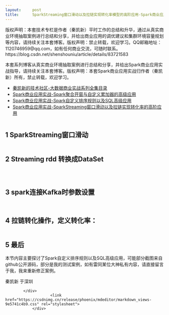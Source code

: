 ```yaml
---
layout:     post
title:      SparkStreaming窗口滑动以及拉链实现转化率模型的高阶应用-Spark商业应用实战
---
```

<div id="article_content" class="article_content clearfix csdn-tracking-statistics" data-pid="blog" data-mod="popu_307" data-dsm="post">
								<div class="article-copyright">
					版权声明：本套技术专栏是作者（秦凯新）平时工作的总结和升华，通过从真实商业环境抽取案例进行总结和分享，并给出商业应用的调优建议和集群环境容量规划等内容，请持续关注本套博客。版权声明：禁止转载，欢迎学习。QQ邮箱地址：1120746959@qq.com，如有任何商业交流，可随时联系。					https://blog.csdn.net/shenshouniu/article/details/83721583				</div>
								            <div id="content_views" class="markdown_views prism-atom-one-dark">
							<!-- flowchart 箭头图标 勿删 -->
							<svg xmlns="http://www.w3.org/2000/svg" style="display: none;"><path stroke-linecap="round" d="M5,0 0,2.5 5,5z" id="raphael-marker-block" style="-webkit-tap-highlight-color: rgba(0, 0, 0, 0);"></path></svg>
							<p>本套系列博客从真实商业环境抽取案例进行总结和分享，并给出Spark商业应用实战指导，请持续关注本套博客。版权声明：本套Spark商业应用实战归作者（秦凯新）所有，禁止转载，欢迎学习。</p>
<ul>
<li><a href="https://juejin.im/post/5bded9d9e51d45053b5c73b4" rel="nofollow">秦凯新的技术社区-大数据商业实战系列全集目录  </a></li>
<li><a href="https://juejin.im/post/5bded7bf518825171425a23d" rel="nofollow">Spark商业应用实战-Spark聚合开窗与自定义累加器的高级应用 </a></li>
<li><a href="https://juejin.im/post/5bdef3dd51882516df02fdc4" rel="nofollow">Spark商业应用实战-Spark自定义排序规则以及SQL高级应用 </a></li>
<li><a href="https://juejin.im/post/5bdefd4a518825170b1013b3" rel="nofollow">Spark商业应用实战-SparkStreaming窗口滑动以及拉链实现转化率的高阶应用 </a></li>
</ul>
<p><img src="https://user-gold-cdn.xitu.io/2018/11/4/166df035d09fc117?w=683&amp;h=268&amp;f=png&amp;s=18898" alt=""></p>
<h2><a id="1_SparkStreaming_9"></a>1 SparkStreaming窗口滑动</h2>
<p><img src="https://user-gold-cdn.xitu.io/2018/11/4/166df10b07bc32a2?w=1090&amp;h=394&amp;f=png&amp;s=143975" alt=""></p>
<h2><a id="2_Streaming_rdd_DataSet_13"></a>2 Streaming rdd 转换成DataSet</h2>
<p><img src="https://user-gold-cdn.xitu.io/2018/11/4/166df11a1a3ed121?w=1003&amp;h=313&amp;f=png&amp;s=115302" alt=""></p>
<p><img src="https://user-gold-cdn.xitu.io/2018/11/4/166df1266b0f498e?w=946&amp;h=541&amp;f=png&amp;s=141737" alt=""></p>
<p><img src="https://user-gold-cdn.xitu.io/2018/11/4/166df12d13ec5561?w=1122&amp;h=507&amp;f=png&amp;s=87854" alt=""></p>
<h2><a id="3_sparkKafka_23"></a>3 spark连接Kafka时参数设置</h2>
<p><img src="https://user-gold-cdn.xitu.io/2018/11/4/166df20412ca96e0?w=899&amp;h=720&amp;f=png&amp;s=159922" alt=""><br>
<img src="https://user-gold-cdn.xitu.io/2018/11/4/166df13ee0b1e4ef?w=894&amp;h=479&amp;f=png&amp;s=335929" alt=""></p>
<p><img src="https://user-gold-cdn.xitu.io/2018/11/4/166df148d926c5d9?w=1236&amp;h=309&amp;f=png&amp;s=191919" alt=""></p>
<h2><a id="4__31"></a>4 拉链转化操作，定义转化率：</h2>
<p><img src="https://user-gold-cdn.xitu.io/2018/11/4/166df162d8f1f717?w=1246&amp;h=393&amp;f=png&amp;s=194896" alt=""></p>
<h2><a id="5__36"></a>5 最后</h2>
<p>本节内容主要探讨了Spark自定义排序规则以及SQL高级应用，可能部分截图来自github公开源码，部分是我的测试案例，如有雷同某位大神私有内容，请直接留言于我，我来重新修正案例。</p>
<p>秦凯新 于深圳</p>

            </div>
						<link href="https://csdnimg.cn/release/phoenix/mdeditor/markdown_views-9e5741c4b9.css" rel="stylesheet">
                </div>